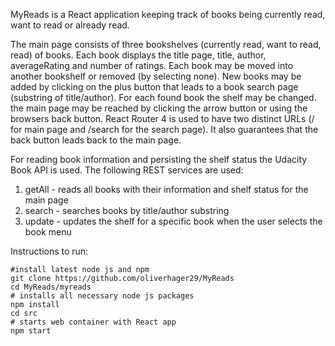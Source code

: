MyReads is a React application keeping track of books being currently read, want to read or already read.

The main page consists of three bookshelves (currently read, want to read, read) of books. Each book displays the title page, title, author, averageRating and number of ratings. Each book may be moved into another bookshelf or removed (by selecting none). New books may be added by clicking on the plus button that leads to a book search page (substring of title/author). For each found book the shelf may be changed. the main page may be reached by clicking the arrow button or using the browsers back button. React Router 4 is used to have two distinct URLs (/ for main page and /search for the search page). It also guarantees that the back button leads back to the main page. 

For reading book information and persisting the shelf status the Udacity Book API is used. The following REST services are used:
1. getAll - reads all books with their information and shelf status for the main page
2. search - searches books by title/author  substring
3. update - updates the shelf for a specific book when the user selects the book menu

Instructions to run:
```
#install latest node js and npm
git clone https://github.com/oliverhager29/MyReads
cd MyReads/myreads
# installs all necessary node js packages
npm install
cd src
# starts web container with React app
npm start
```
